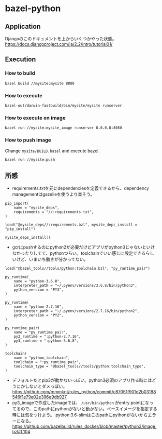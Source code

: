 # bazel-python
## Application
Djangoのこのドキュメントを上からいくつかやった状態。
https://docs.djangoproject.com/ja/2.2/intro/tutorial01/

## Execution
### How to build

```
bazel build //mysite:mysite 8080
```

### How to execute

```
bazel-out/darwin-fastbuild/bin/mysite/mysite runserver
```

### How to execute on image

```
bazel run //mysite:mysite_image runserver 0.0.0.0:8080
```

### How to push image

Change `mysite/BUILD.bazel` and execute bazel.

```
bazel run //mysite:push
```

## 所感
* requirements.txtを元にdependenciesを定義できるから、dependency managementはgazelleを使うより楽そう。
```
pip_import(
    name = "mysite_deps",
    requirements = "//:requirements.txt",
)

load("@mysite_deps//:requirements.bzl", mysite_deps_install = "pip_install")

mysite_deps_install()
```

* gcrにpushするのにpython2が必要だけどアプリがpython3じゃないといけなかったりしてて、pythonつらい。toolchainでいい感じに設定できるらしいけど、いまいち動きが分かってない。
```
load("@bazel_tools//tools/python:toolchain.bzl", "py_runtime_pair")

py_runtime(
    name = "python-3.6.8",
    interpreter_path = "~/.pyenv/versions/3.6.8/bin/python3",
    python_version = "PY3",
)

py_runtime(
    name = "python-2.7.16",
    interpreter_path = "~/.pyenv/versions/2.7.16/bin/python2",
    python_version = "PY2",
)

py_runtime_pair(
    name = "py_runtime_pair",
    py2_runtime = ":python-2.7.16",
    py3_runtime = ":python-3.6.8",
)

toolchain(
    name = "python_toolchain",
    toolchain = ":py_runtime_pair",
    toolchain_type = "@bazel_tools//tools/python:toolchain_type",
)
```
* デフォルトだとpip3が動かないっぽい。python3必須のアプリ作る時にはどうにかしないとダメっぽい。
https://github.com/mmmknt/rules_python/commit/c87051f901d2b03188546f1e79e02e396e9db927
* py3_imageで作成したimageでは、 `/usr/bin/python` がentry pointになってるので、このpathにpythonがないと動かない。ベースイメージを指定する時には気をつけよう。
  python:3.6-slimはこのpathにpythonがないからエラーになる。
https://github.com/bazelbuild/rules_docker/blob/master/python3/image.bzl#L104

